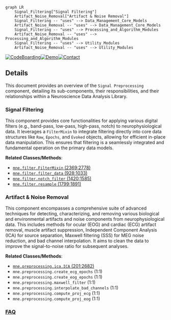 ```mermaid
graph LR
    Signal_Filtering["Signal Filtering"]
    Artifact_Noise_Removal["Artifact & Noise Removal"]
    Signal_Filtering -- "uses" --> Data_Management_Core_Models
    Artifact_Noise_Removal -- "uses" --> Data_Management_Core_Models
    Signal_Filtering -- "uses" --> Processing_and_Algorithm_Modules
    Artifact_Noise_Removal -- "uses" --> Processing_and_Algorithm_Modules
    Signal_Filtering -- "uses" --> Utility_Modules
    Artifact_Noise_Removal -- "uses" --> Utility_Modules
```

[![CodeBoarding](https://img.shields.io/badge/Generated%20by-CodeBoarding-9cf?style=flat-square)](https://github.com/CodeBoarding/GeneratedOnBoardings)[![Demo](https://img.shields.io/badge/Try%20our-Demo-blue?style=flat-square)](https://www.codeboarding.org/demo)[![Contact](https://img.shields.io/badge/Contact%20us%20-%20contact@codeboarding.org-lightgrey?style=flat-square)](mailto:contact@codeboarding.org)

## Details

This document provides an overview of the `Signal Preprocessing` component, detailing its sub-components, their responsibilities, and their relationships within a Neuroscience Data Analysis Library.

### Signal Filtering
This component provides core functionalities for applying various digital filters (e.g., band-pass, low-pass, high-pass, notch) to neurophysiological data. It leverages a `FilterMixin` to integrate filtering directly into core data structures like `Raw`, `Epochs`, and `Evoked` objects, allowing for efficient in-place data manipulation. This ensures that filtering is a seamlessly integrated and fundamental operation on the primary data models.


**Related Classes/Methods**:

- <a href="https://github.com/mne-tools/mne-python/blob/main/mne/filter.py#L2369-L2778" target="_blank" rel="noopener noreferrer">`mne.filter.FilterMixin` (2369:2778)</a>
- <a href="https://github.com/mne-tools/mne-python/blob/main/mne/filter.py#L928-L1033" target="_blank" rel="noopener noreferrer">`mne.filter.filter_data` (928:1033)</a>
- <a href="https://github.com/mne-tools/mne-python/blob/main/mne/filter.py#L1420-L1585" target="_blank" rel="noopener noreferrer">`mne.filter.notch_filter` (1420:1585)</a>
- <a href="https://github.com/mne-tools/mne-python/blob/main/mne/filter.py#L1799-L1891" target="_blank" rel="noopener noreferrer">`mne.filter.resample` (1799:1891)</a>


### Artifact & Noise Removal
This component encompasses a comprehensive suite of advanced techniques for detecting, characterizing, and removing various biological and environmental artifacts and noise components from neurophysiological data. This includes methods for ocular (EOG) and cardiac (ECG) artifact removal, muscle artifact suppression, Independent Component Analysis (ICA) for source separation, Maxwell filtering (SSS) for MEG noise reduction, and bad channel interpolation. It aims to clean the data to improve the signal-to-noise ratio for subsequent analyses.


**Related Classes/Methods**:

- <a href="https://github.com/mne-tools/mne-python/blob/main/mne/preprocessing/ica.py#L201-L2682" target="_blank" rel="noopener noreferrer">`mne.preprocessing.ica.ICA` (201:2682)</a>
- `mne.preprocessing.create_ecg_epochs` (1:1)
- `mne.preprocessing.create_eog_epochs` (1:1)
- `mne.preprocessing.maxwell_filter` (1:1)
- `mne.preprocessing.interpolate_bad_channels` (1:1)
- `mne.preprocessing.compute_proj_ecg` (1:1)
- `mne.preprocessing.compute_proj_eog` (1:1)




### [FAQ](https://github.com/CodeBoarding/GeneratedOnBoardings/tree/main?tab=readme-ov-file#faq)